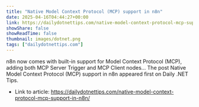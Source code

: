 ```yaml
---
title: "Native Model Context Protocol (MCP) support in n8n"
date: 2025-04-16T04:44:27+00:00
link: https://dailydotnettips.com/native-model-context-protocol-mcp-support-in-n8n/
showShare: false
showReadTime: false
thumbnail: images/dotnet.png
tags: ["dailydotnettips.com"]
---
```

n8n now comes with built-in support for Model Context Protocol (MCP), adding both MCP Server Trigger and MCP Client nodes…
The post Native Model Context Protocol (MCP) support in n8n appeared first on Daily .NET Tips.

- Link to article: https://dailydotnettips.com/native-model-context-protocol-mcp-support-in-n8n/